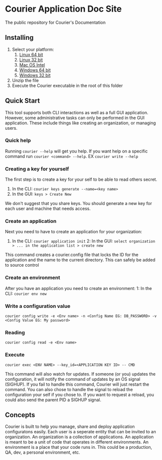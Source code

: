 # Courier Application Doc Site
The public repository for Courier's Documentation

## Installing

1. Select your platform:
    1. [Linux 64 bit](https://downloads.courierconfig.com/latest/linux_amd64.zip)
    2. [Linux 32 bit](https://downloads.courierconfig.com/latest/linux_386.zip)
    3. [Mac OS Intel](https://downloads.courierconfig.com/latest/darwin_amd64.zip)
    4. [Windows 64 bit](https://downloads.courierconfig.com/latest/windows_amd64.zip)
    5. [Windows 32 bit](https://downloads.courierconfig.com/latest/windows_386.zip)
2. Unzip the file
3. Execute the Courier executable in the root of this folder

## Quick Start

This tool supports both CLI interactions as well as a full GUI application. However, some administrative tasks can only be performed in the GUI application. These include things like creating an organization, or managing users. 

### Quick help

Running `courier --help` will get you help. If you want help on a specific command run `courier <command> --help`. EX `courier write --help`
 
### Creating a key for yourself
 
The first step is to create a key for your self to be able to read others secret. 
1. In the CLI: `courier keys generate --name=<key name>`
2. In the GUI: `keys > Create New`

We don't suggest that you share keys. You should generate a new key for each user and machine that needs access.

### Create an application

Next you need to have to create an application for your organization:
1. In the CLI: `courier application init`
2: In the GUI: `select organization > ... in the application list > create new`

This command creates a courier.config file that locks the ID for the application and the name to the current directory. This can safely be added to source control

### Create an environment

After you have an application you need to create an environment:
1: In the CLI: `courier env new`

### Write a configuration value

`courier config write -e <Env name> -n <Config Name EG: DB_PASSWORD> -v <Config Value EG: My password>`

### Reading

`courier config read -e <Env name>`

### Execute

`courier exec <ENV NAME> --key_id=<APPLICATION KEY ID> -- CMD`

This command will also watch for updates. If someone (or you) updates the configuration, it will notify the command of updates by an OS signal (SIGHUP). If you fail to handle this command, Courier will just restart the command. You can also chose to handle the signal to reload the configuration your self if you chose to. If you want to request a reload, you could also send the parent PID a SIGHUP signal.

## Concepts

Courier is built to help you manage, share and deploy application configuratons easily. Each user is a seperate entity that can be invited to an organization. An organization is a collection of applications. An application is meant to be a unit of code that operates in different environments. An environment is a place that your code runs in. This could be a production, QA, dev, a personal environment, etc. 
